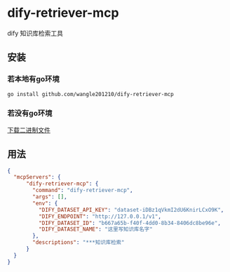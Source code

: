 # dify-retriever-mcp
dify 知识库检索工具

## 安装
### 若本地有go环境
```bash
go install github.com/wangle201210/dify-retriever-mcp
```
### 若没有go环境
[下载二进制文件](https://github.com/wangle201210/dify-retriever-mcp/releases/latest)


## 用法
```json
{
  "mcpServers": {
      "dify-retriever-mcp": {
        "command": "dify-retriever-mcp",
        "args": [],
        "env": {
          "DIFY_DATASET_API_KEY": "dataset-iDBz1qVkmI2dU6KnirLCxO9K",
          "DIFY_ENDPOINT": "http://127.0.0.1/v1",
          "DIFY_DATASET_ID": "b667a65b-f40f-4dd0-8b34-8406dc8be96e",
          "DIFY_DATASET_NAME": "这里写知识库名字"
        },
        "descriptions": "***知识库检索"
      }
  } 
}
```